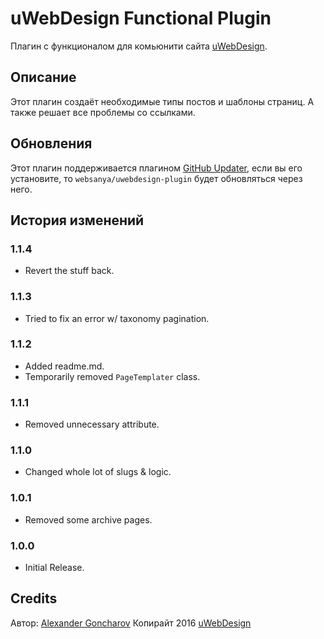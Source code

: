 # uWebDesign Functional Plugin

Плагин с функционалом для комьюнити сайта [uWebDesign](https://uwebdesign.ru/).

## Описание

Этот плагин создаёт необходимые типы постов и шаблоны страниц. А также решает все проблемы со ссылками.

## Обновления

Этот плагин поддерживается плагином [GitHub Updater](https://github.com/afragen/github-updater), если вы его установите, то `websanya/uwebdesign-plugin` будет обновляться через него.

## История изменений

### 1.1.4
* Revert the stuff back.

### 1.1.3
* Tried to fix an error w/ taxonomy pagination.

### 1.1.2
* Added readme.md.
* Temporarily removed `PageTemplater` class.

### 1.1.1
* Removed unnecessary attribute.

### 1.1.0
* Changed whole lot of slugs & logic.

### 1.0.1
* Removed some archive pages.

### 1.0.0
* Initial Release.

## Credits

Автор: [Alexander Goncharov](https://websanya.ru/)
Копирайт 2016 [uWebDesign](https://uwebdesign.ru/)